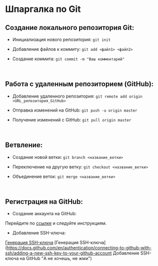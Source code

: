 # Шпаргалка по Git

## Создание локального репозитория Git:

* Инициализация нового репозитория:
```git init```

* Добавление файлов к коммиту:
```git add <файл1> <файл2>```

* Создание коммита:
```git commit -m "Ваш комментарий"```
<br>


## Работа с удаленным репозиторием (GitHub):

* Добавление удаленного репозитория:
```git remote add origin <URL_репозитория_GitHub>```

* Отправка изменений на GitHub:
```git push -u origin master```

* Получение изменений с GitHub:
```git pull origin master```
<br>


## Ветвление:

* Создание новой ветки:
```git branch <название_ветки>```

* Переключение на другую ветку:
```git checkout <название_ветки>```

* Объединение веток:
```git merge <название_ветки>```
<br>


## Регистрация на GitHub:

* Создание аккаунта на GitHub:

Перейдите по [ссылке](https://github.com/ "github") и следуйте инструкциям.

* Добавление SSH-ключа:

[Генерация SSH-ключа](https://docs.github.com/en/authentication/connecting-to-github-with-ssh/generating-a-new-ssh-key-and-adding-it-to-the-ssh-agent "Жми, да?")
[Генерация SSH-ключа](https://docs.github.com/en/authentication/connecting-to-github-with-ssh/adding-a-new-ssh-key-to-your-github-account Добавление SSH-ключа на GitHub "А не хочешь, не жми")
